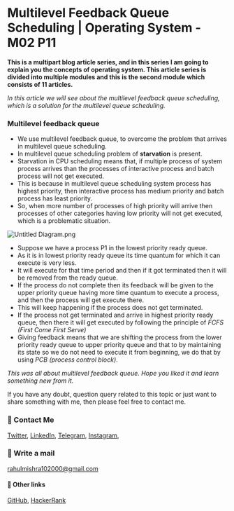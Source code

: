 # Multilevel Feedback Queue Scheduling | Operating System - M02 P11

**This is a multipart blog article series, and in this series I am going to explain you the concepts of operating system. This article series is divided into multiple modules and this is the second module which consists of 11 articles.**

_In this article we will see about the multilevel feedback queue scheduling, which is a solution for the multilevel queue scheduling._

### Multilevel feedback queue
- We use multilevel feedback queue, to overcome the problem that arrives in multilevel queue scheduling.
- In multilevel queue scheduling problem of **starvation** is present.
- Starvation in CPU scheduling means that, if multiple process of system process arrives than the processes of interactive process and batch process will not get executed.
- This is because in multilevel queue scheduling system process has highest priority, then interactive process has medium priority and batch process has least priority.
- So, when more number of processes of high priority will arrive then processes of other categories having low priority will not get executed, which is a problematic situation. 

<!-- Image will come here -->

![Untitled Diagram.png](https://cdn.hashnode.com/res/hashnode/image/upload/v1606567818218/01TrhVuJb.png)
- Suppose we have a process P1 in the lowest priority ready queue.
- As it is in lowest priority ready queue its time quantum for which it can execute is very less.
- It will execute for that time period and then if it got terminated then it will be removed from the ready queue.
- If the process do not complete then its feedback will be given to the upper priority queue having more time quantum to execute a process, and then the process will get execute there.
- This will keep happening if the process does not get terminated.
- If the process not get terminated and arrive in highest priority ready queue, then there it will get executed by following the principle of _FCFS (First Come First Serve)_
- Giving feedback means that we are shifting the process from the lower priority ready queue to upper priority queue and that to by maintaining its state so we do not need to execute it from beginning, we do that by using _PCB (process control block)_.

_This was all about multilevel feedback queue. Hope you liked it and learn something new from it._

If you have any doubt, question query related to this topic or just want to share something with me, then please feel free to contact me. 

### 📱 Contact Me

[Twitter](https://twitter.com/r_mishra10),
[LinkedIn](https://www.linkedin.com/in/rahul-mishra-66210b185),
[Telegram](https://t.me/rahul_mishra10),
[Instagram](https://www.instagram.com/rahul_mishra10/?hl=en),

### 📧 Write a mail
<rahulmishra102000@gmail.com>

#### 🚀 Other links

[GitHub](https://github.com/rahulMishra05),
[HackerRank](https://www.hackerrank.com/rahulmishra10201)